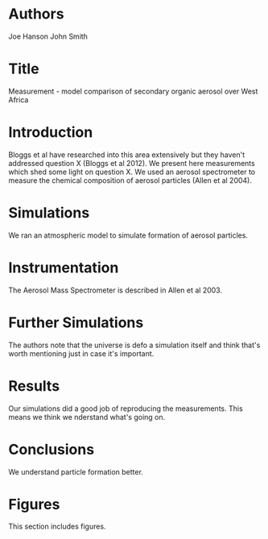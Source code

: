 # Authors
Joe Hanson
John Smith

# Title
Measurement - model comparison of secondary organic aerosol over West Africa

# Introduction
Bloggs et al have researched into this area extensively but they haven't addressed question X (Bloggs et al 2012). 
We present here measurements which shed some light on question X.
We used an aerosol spectrometer to measure the chemical composition of aerosol particles (Allen et al 2004).

# Simulations
We ran an atmospheric model to simulate formation of aerosol particles. 

# Instrumentation
The Aerosol Mass Spectrometer is described in Allen et al 2003.

# Further Simulations
The authors note that the universe is defo a simulation itself and think that's worth mentioning just in case it's important.

# Results
Our simulations did a good job of reproducing the measurements. This means we think we nderstand what's going on.

# Conclusions
We understand particle formation better.

# Figures
This section includes figures.
